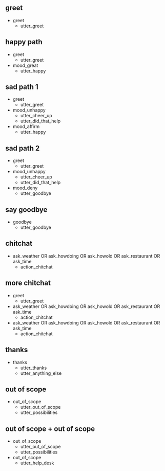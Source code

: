 ## greet
* greet
  - utter_greet

## happy path               <!-- name of the story - just for debugging -->
* greet              
  - utter_greet
* mood_great               <!-- user utterance, in format _intent[entities] -->
  - utter_happy

## sad path 1               <!-- this is already the start of the next story -->
* greet
  - utter_greet             <!-- action of the bot to execute -->
* mood_unhappy
  - utter_cheer_up
  - utter_did_that_help
* mood_affirm
  - utter_happy

## sad path 2
* greet
  - utter_greet
* mood_unhappy
  - utter_cheer_up
  - utter_did_that_help
* mood_deny
  - utter_goodbye

## say goodbye
* goodbye
  - utter_goodbye

## chitchat
* ask_weather OR ask_howdoing OR ask_howold OR ask_restaurant OR ask_time
  - action_chitchat

## more chitchat
* greet
  - utter_greet
* ask_weather OR ask_howdoing OR ask_howold OR ask_restaurant OR ask_time
  - action_chitchat
* ask_weather OR ask_howdoing OR ask_howold OR ask_restaurant OR ask_time
  - action_chitchat

## thanks
* thanks
  - utter_thanks
  - utter_anything_else

## out of scope
* out_of_scope
  - utter_out_of_scope
  - utter_possibilities

## out of scope + out of scope
* out_of_scope
  - utter_out_of_scope
  - utter_possibilities
* out_of_scope
  - utter_help_desk
